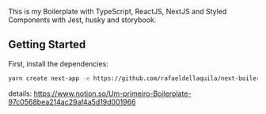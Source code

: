 This is my Boilerplate with TypeScript, ReactJS, NextJS and Styled Components with Jest, husky and storybook.

## Getting Started

First, install the dependencies:

```bash
yarn create next-app -e https://github.com/rafaeldellaquila/next-boilerplate
```

details: https://www.notion.so/Um-primeiro-Boilerplate-97c0568bea214ac29af4a5d19d001966
